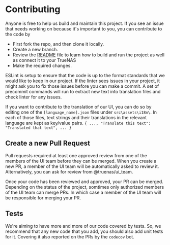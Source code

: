 # Contributing

Anyone is free to help us build and maintain this project. If you see an issue that needs working on because it's important to you, you can contribute to the code by
- First fork the repo, and then clone it locally.
- Create a new branch.
- Review the [README](https://github.com/truenas/webui/blob/master/README.md) file to learn how to build and run the project as well as connect it to your TrueNAS
- Make the required changes.

ESLint is setup to ensure that the code is up to the format standards that we would like to keep in our project. If the linter sees issues in your project, it might ask you to fix those issues before you can make a commit. A set of precommit commands will run to extract new text into translation files and check linter for any issues.

If you want to contribute to the translation of our UI, you can do so by editing one of the `[language_name].json` files under `src\assets\i18n\`. In each of those files, text strings and their translations in the relevant language are kept as key/value pairs.
`
{
  ...,
  "Translate this text": "Translated that text",
  ...
}
`

## Create a new Pull Request

Pull requests required at least one approved review from one of the members of the UI team before they can be merged. When you create a new PR, a member of the UI team will be automatically asked to review it. Alternatively, you can ask for review from @truenas/ui_team.

Once your code has been reviewed and approved, your PR can be merged. Depending on the status of the project, somtimes only authorized members of the UI team can merge PRs. In which case a member of the UI team will be responsible for merging your PR.


## Tests

We're aiming to have more and more of our code covered by tests. So, we recommend that any new code that you add, you should also add unit tests for it. Covering it also reported on the PRs by the `codecov` bot.